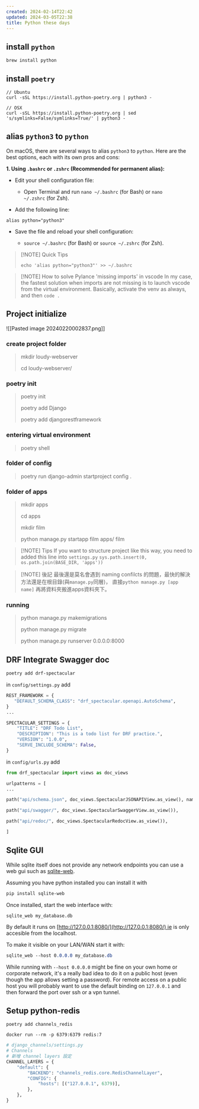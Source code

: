 ```yaml
---
created: 2024-02-14T22:42
updated: 2024-03-05T22:38
title: Python these days
---
```

## install `python`
```shell
brew install python
```

## install `poetry`
```shell
// Ubuntu
curl -sSL https://install.python-poetry.org | python3 -

// OSX
curl -sSL https://install.python-poetry.org | sed 's/symlinks=False/symlinks=True/' | python3 -
```
  

##  alias `python3` to `python`
On macOS, there are several ways to alias `python3` to `python`. Here are the best options, each with its own pros and cons:

**1. Using `.bashrc` or `.zshrc` (Recommended for permanent alias):**

- Edit your shell configuration file:
    
    - Open Terminal and run `nano ~/.bashrc` (for Bash) or `nano ~/.zshrc` (for Zsh).
    
- Add the following line:

```shell
alias python="python3"
```

- Save the file and reload your shell configuration:
    
    - `source ~/.bashrc` (for Bash) or `source ~/.zshrc` (for Zsh).

> [!NOTE] Quick Tips
> ```
> echo 'alias python="python3"' >> ~/.bashrc



> [!NOTE] How to solve Pylance 'missing imports' in vscode
>In my case, the fastest solution when imports are not missing is to launch vscode from the virtual environment. Basically, activate the venv as always, and then `code .`


## Project initialize
![[Pasted image 20240220002837.png]]
### create project folder
> mkdir loudy-webserver
> 
> cd loudy-webserver/
### poetry init

>poetry init
>
>poetry add Django
>
>poetry add djangorestframework

### entering virtual environment
>poetry shell

### folder of config
>poetry run django-admin startproject config .

### folder of apps
>mkdir apps 
>
>cd apps
>
>mkdir film
>
>python manage.py startapp film apps/ film



> [!NOTE] Tips
> If you want to structure project like this way, you need to added this line into `settings.py`
> `sys.path.insert(0, os.path.join(BASE_DIR, 'apps'))`


> [!NOTE] 後記
> 最後還是莫名會遇到 naming confilcts 的問題，最快的解決方法還是在根目錄(與`manage.py`同層)，
> 直接`python manage.py [app name]` 再將資料夾搬進apps資料夾下。

### running 
>python manage.py makemigrations
>
>python manage.py migrate
>
>python manage.py runserver 0.0.0.0:8000

## DRF Integrate Swagger doc
````bash
poetry add drf-spectacular
````

in `config/settings.py` add
```python
REST_FRAMEWORK = {
   "DEFAULT_SCHEMA_CLASS": "drf_spectacular.openapi.AutoSchema",
}
...

SPECTACULAR_SETTINGS = {
    "TITLE": "DRF Todo List",
    "DESCRIPTION": "This is a todo list for DRF practice.",
    "VERSION": "1.0.0",
    "SERVE_INCLUDE_SCHEMA": False,
}
```

in `config/urls.py` add
```python
from drf_spectacular import views as doc_views

urlpatterns = [
...

path("api/schema.json", doc_views.SpectacularJSONAPIView.as_view(), name="schema"),

path("api/swagger/", doc_views.SpectacularSwaggerView.as_view()),

path("api/redoc/", doc_views.SpectacularRedocView.as_view()),

]
```


## Sqlite GUI

While sqlite itself does not provide any network endpoints you can use a web gui such as [sqlite-web](https://github.com/coleifer/sqlite-web).

Assuming you have python installed you can install it with

```bash
pip install sqlite-web
```

Once installed, start the web interface with:

```undefined
sqlite_web my_database.db
```

By default it runs on [http://127.0.0.1:8080/](http://127.0.0.1:8080/) ie is only accesible from the localhost.

To make it visible on your LAN/WAN start it with:

```css
sqlite_web --host 0.0.0.0 my_database.db
```

While running with `--host 0.0.0.0` might be fine on your own home or corporate network, it's a really bad idea to do it on a public host (even though the app allows setting a password). For remote access on a public host you will probably want to use the default binding on `127.0.0.1` and then forward the port over ssh or a vpn tunnel.


## Setup python-redis

```shell
poetry add channels_redis
```

```shell
docker run --rm -p 6379:6379 redis:7
```

```python
# django_channels/settings.py
# Channels
# 新增 channel layers 設定
CHANNEL_LAYERS = {
    "default": {
        "BACKEND": "channels_redis.core.RedisChannelLayer",
        "CONFIG": {
            "hosts": [("127.0.0.1", 6379)],
        },
    },
}
```